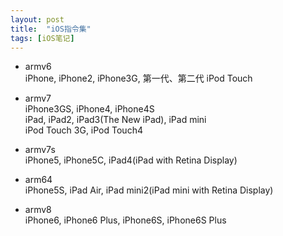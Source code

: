 ```yaml
---
layout: post
title:  "iOS指令集"
tags: [iOS笔记]
---   
```

+ armv6    
iPhone, iPhone2, iPhone3G, 第一代、第二代 iPod Touch

+ armv7    
iPhone3GS, iPhone4, iPhone4S    
iPad, iPad2, iPad3(The New iPad), iPad mini    
iPod Touch 3G, iPod Touch4    
+ armv7s     
iPhone5, iPhone5C, iPad4(iPad with Retina Display)    
+ arm64    
iPhone5S, iPad Air, iPad mini2(iPad mini with Retina Display)    
+ armv8    
iPhone6, iPhone6 Plus, iPhone6S, iPhone6S Plus




